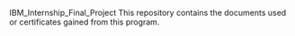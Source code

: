 IBM_Internship_Final_Project
This repository contains the documents used or certificates gained from this program.
